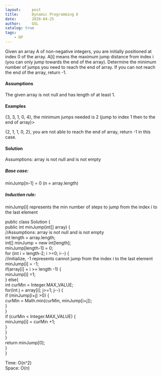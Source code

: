 ```yaml
---
layout:     post
title:      Dynamic Programming Ⅱ
date:       2020-04-25
author:     GSL
catalog: true
tags:
    - DP
---
```


Given an array A of non-negative integers, you are initially positioned at index 0 of the array. A[i] means the maximum jump distance from index i (you can only jump towards the end of the array). Determine the minimum number of jumps you need to reach the end of array. If you can not reach the end of the array, return -1.<br>

#### Assumptions<br>
The given array is not null and has length of at least 1.<br>

#### Examples<br>
{3, 3, 1, 0, 4}, the minimum jumps needed is 2 (jump to index 1 then to the end of array)><br>

{2, 1, 1, 0, 2}, you are not able to reach the end of array, return -1 in this case.<br>

#### Solution<br>
Assumptions: array is not null and is not empty
##### Base case:<br>
minJump[n-1] = 0 (n = array.length)
##### Induction rule:<br>
minJump[i] represents the min number of steps to jump from the index i to the last element

public class Solution {<br>
  public int minJump(int[] array) {<br>
    //Assumptions: array is not null and is not empty<br>
    int length = array.length;<br>
    int[] minJump = new int[length];<br>
    minJump[length-1] = 0;<br>
    for (int i = length-2; i >=0; i--) {<br>
    //initialize, -1 represents cannot jump from the index i to the last element<br>
      minJump[i] = -1;<br>
      if(array[i] + i >= length -1) {<br>
        minJump[i] =1;<br>
      } else{<br>
        int curMin = Integer.MAX_VALUE;<br>
        for(int j = array[i]; j>=1; j--) {<br>
          if (minJump[i+j] >0) {<br>
            curMin = Math.min(curMin, minJump[i+j]);<br>
          }<br>
        }<br>
        if (curMin < Integer.MAX_VALUE) {<br>
          minJump[i] = curMin +1;<br>
        }<br>
      }<br>
    }<br>
    return minJump[0];<br>
  }<br>
}<br>

Time: O(n^2)<br>
Space: O(n)
